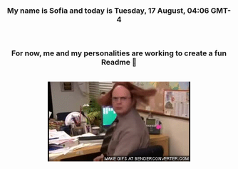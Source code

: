 


<div align="center">
<h3 >My name is Sofia and today is Tuesday, 17 August, 04:06 GMT-4</h3><br>
<h3 >For now, me and my personalities are working to create a fun Readme 👋
</h3><br>
<img src='img/dwight.gif' alt='working...'/>
</div>
